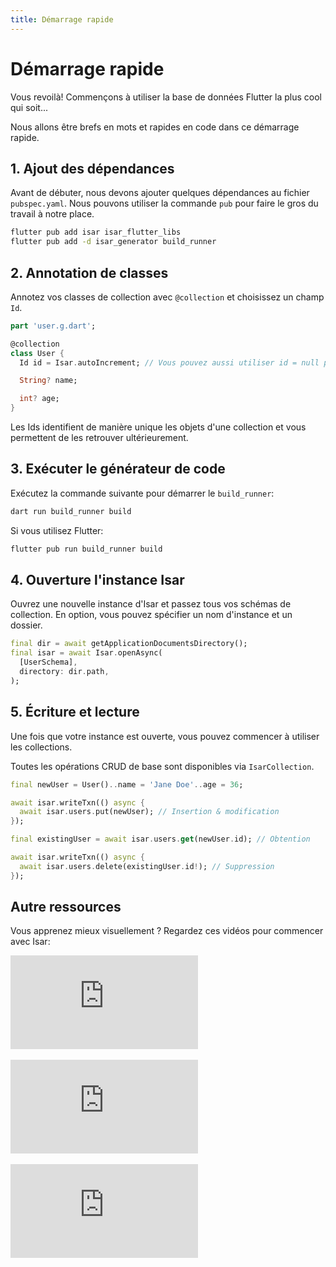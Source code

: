 ```yaml
---
title: Démarrage rapide
---
```


# Démarrage rapide

Vous revoilà! Commençons à utiliser la base de données Flutter la plus cool qui soit...

Nous allons être brefs en mots et rapides en code dans ce démarrage rapide.

## 1. Ajout des dépendances

Avant de débuter, nous devons ajouter quelques dépendances au fichier `pubspec.yaml`. Nous pouvons utiliser la commande `pub` pour faire le gros du travail à notre place.

```bash
flutter pub add isar isar_flutter_libs
flutter pub add -d isar_generator build_runner
```

## 2. Annotation de classes

Annotez vos classes de collection avec `@collection` et choisissez un champ `Id`.

```dart
part 'user.g.dart';

@collection
class User {
  Id id = Isar.autoIncrement; // Vous pouvez aussi utiliser id = null pour l'auto incrémentation

  String? name;

  int? age;
}
```

Les Ids identifient de manière unique les objets d'une collection et vous permettent de les retrouver ultérieurement.

## 3. Exécuter le générateur de code

Exécutez la commande suivante pour démarrer le `build_runner`:

```sh
dart run build_runner build
```

Si vous utilisez Flutter:

```sh
flutter pub run build_runner build
```

## 4. Ouverture l'instance Isar

Ouvrez une nouvelle instance d'Isar et passez tous vos schémas de collection. En option, vous pouvez spécifier un nom d'instance et un dossier.

```dart
final dir = await getApplicationDocumentsDirectory();
final isar = await Isar.openAsync(
  [UserSchema],
  directory: dir.path,
);
```

## 5. Écriture et lecture

Une fois que votre instance est ouverte, vous pouvez commencer à utiliser les collections.

Toutes les opérations CRUD de base sont disponibles via `IsarCollection`.

```dart
final newUser = User()..name = 'Jane Doe'..age = 36;

await isar.writeTxn(() async {
  await isar.users.put(newUser); // Insertion & modification
});

final existingUser = await isar.users.get(newUser.id); // Obtention

await isar.writeTxn(() async {
  await isar.users.delete(existingUser.id!); // Suppression
});
```

## Autre ressources

Vous apprenez mieux visuellement ? Regardez ces vidéos pour commencer avec Isar:

<div class="video-block">
  <iframe max-width=100% height=auto src="https://www.youtube.com/embed/CwC9-a9hJv4" title="Isar Database" frameborder="0" allow="accelerometer; clipboard-write; encrypted-media; gyroscope; picture-in-picture" allowfullscreen></iframe>
</div>
<br>
<div class="video-block">
  <iframe max-width=100% height=auto src="https://www.youtube.com/embed/videoseries?list=PLKKf8l1ne4_hMBtRykh9GCC4MMyteUTyf" title="Isar Database" frameborder="0" allow="accelerometer; clipboard-write; encrypted-media; gyroscope; picture-in-picture" allowfullscreen></iframe>
</div>
<br>
<div class="video-block">
  <iframe max-width=100% height=auto src="https://www.youtube.com/embed/pdKb8HLCXOA " title="Isar Database" frameborder="0" allow="accelerometer; clipboard-write; encrypted-media; gyroscope; picture-in-picture" allowfullscreen></iframe>
</div>
